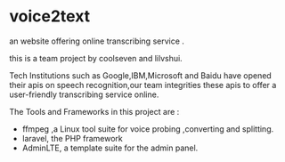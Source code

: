 # voice2text
an website offering online transcribing service . 

this is a team project by coolseven and lilvshui.

Tech Institutions such as Google,IBM,Microsoft and Baidu have opened their apis on speech recognition,our team integrities these apis to offer a user-friendly transcribing service online.

The Tools and Frameworks in this project are :

-   ffmpeg ,a Linux tool suite for voice probing ,converting and splitting.
-   laravel, the PHP framework
-   AdminLTE, a template suite for the admin panel.

